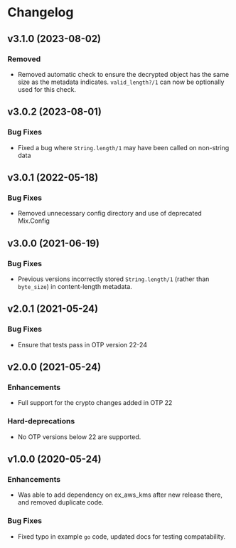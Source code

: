 # Changelog

## v3.1.0 (2023-08-02)

### Removed

  * Removed automatic check to ensure the decrypted object has the same size as the metadata indicates. `valid_length?/1` can now be optionally used for this check.

## v3.0.2 (2023-08-01)

### Bug Fixes

  * Fixed a bug where `String.length/1` may have been called on non-string data

## v3.0.1 (2022-05-18)

### Bug Fixes

  * Removed unnecessary config directory and use of deprecated Mix.Config

## v3.0.0 (2021-06-19)

### Bug Fixes

  * Previous versions incorrectly stored `String.length/1` (rather than `byte_size`) in content-length metadata.

## v2.0.1 (2021-05-24)

### Bug Fixes

  * Ensure that tests pass in OTP version 22-24

## v2.0.0 (2021-05-24)

### Enhancements

  * Full support for the crypto changes added in OTP 22

### Hard-deprecations

  * No OTP versions below 22 are supported.

## v1.0.0 (2020-05-24)

### Enhancements

  * Was able to add dependency on ex_aws_kms after new release there, and removed duplicate code.

### Bug Fixes

  * Fixed typo in example `go` code, updated docs for testing compatability.
